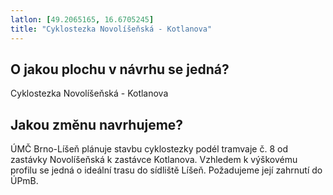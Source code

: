 ```yaml
---
latlon: [49.2065165, 16.6705245]
title: "Cyklostezka Novolíšeňská - Kotlanova"
---
```


## O jakou plochu v návrhu se jedná?

Cyklostezka Novolíšeňská - Kotlanova

## Jakou změnu navrhujeme?

ÚMČ Brno-Líšeň plánuje stavbu cyklostezky podél tramvaje č. 8 od zastávky Novolíšeňská k zastávce Kotlanova. Vzhledem k výškovému profilu se jedná o ideální trasu do sídliště Líšeň. Požadujeme její zahrnutí do ÚPmB.
